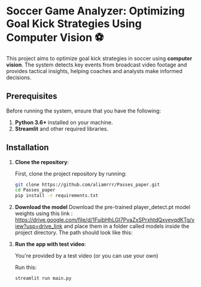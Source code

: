 # Soccer Game Analyzer: Optimizing Goal Kick Strategies Using Computer Vision ⚽

This project aims to optimize goal kick strategies in soccer using **computer vision**. The system detects key events from broadcast video footage and provides tactical insights, helping coaches and analysts make informed decisions.

## Prerequisites

Before running the system, ensure that you have the following:

1. **Python 3.6+** installed on your machine.
2. **Streamlit** and other required libraries.

## Installation


1. **Clone the repository**:
   
   First, clone the project repository by running:

   ```bash
   git clone https://github.com/aliamrrr/Passes_paper.git
   cd Passes_paper
   pip install -r requirements.txt

2. **Download the model**
   Download the pre-trained player_detect.pt model weights using this link : https://drive.google.com/file/d/1FuibHhLGI7PvaZxSPrxhtdQxveyqdKTg/view?usp=drive_link and place them in a folder called models inside the project directory. The path should look like this:

3. **Run the app with test video**:
   
   You're provided by a test video (or you can use your own)

   Run this:

   ```bash
   streamlit run main.py


